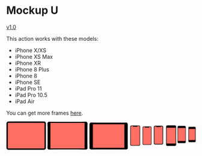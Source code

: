 # Mockup U

[v1.0](https://www.icloud.com/shortcuts/9eafb40eebc54c5aaa2d8a46ab67b490)

This action works with these models:

- iPhone X/XS
- iPhone XS Max
- iPhone XR
- iPhone 8 Plus
- iPhone 8
- iPhone SE
- iPad Pro 11
- iPad Pro 10.5
- iPad Air

You can get more frames [here](https://facebook.design/devices#filters).

![title](Group.png)